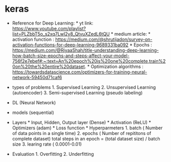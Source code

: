 # keras 
* Reference for Deep Learning:
      * yt link: https://www.youtube.com/playlist?list=PLZbbT5o_s2xq7LwI2y8_QtvuXZedL6tQU
      * medium article:
            * activation function : https://medium.com/@shrutijadon/survey-on-activation-functions-for-deep-learning-9689331ba092
            * Epochs : https://medium.com/@RiyaaShah/title-understanding-deep-learning-how-batch-size-epochs-and-steps-affect-your-model-756f2e7ebef#:~:text=An%20epoch%20is%20one%20complete,train%20on%20the%20entire%20dataset.
            * Optimization algorithms : https://towardsdatascience.com/optimizers-for-training-neural-network-59450d71caf6
* types of problems
      1. Supervised Learning
      2. Unsupervised Learning     (autoencoder)
      3. Semi-supervised Learning  (pseudo labeling)

* DL (Neural Network)
* models (sequential)
* Layers 
      * Input, Hidden, Output layer (Dense)
      * Activation  (ReLU)
      * Optimizers  (adam)
      * Loss function
      * Hyperparmeters
      1. batch   ( Number of data points in a single time)
      2. epochs  ( Number of repititons of complete dataset)
            total steps in an epoch = (total dataset size) / batch size
      3. learing rate ( 0.0001-0.01)
* Evaluation 
      1. Overfitting
      2. Underfitting
